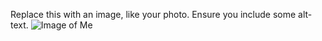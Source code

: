 Replace this with an image, like your photo. Ensure you include some alt-text.
![Image of Me](https://scontent-dfw5-1.xx.fbcdn.net/v/t1.18169-9/12226969_10153793960234319_3257544255224461517_n.jpg?_nc_cat=111&ccb=1-5&_nc_sid=8bfeb9&_nc_ohc=8nqic38M-2oAX_EJtga&_nc_ht=scontent-dfw5-1.xx&oh=024245ed1178f34446ae4689d819a679&oe=614CCB9E)
